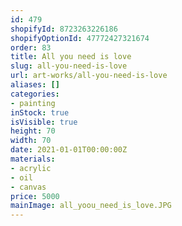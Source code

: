 ```yaml
---
id: 479
shopifyId: 8723263226186
shopifyOptionId: 47772427321674
order: 83
title: All you need is love
slug: all-you-need-is-love
url: art-works/all-you-need-is-love
aliases: []
categories:
- painting
inStock: true
isVisible: true
height: 70
width: 70
date: 2021-01-01T00:00:00Z
materials:
- acrylic
- oil
- canvas
price: 5000
mainImage: all_yoou_need_is_love.JPG
---
```

